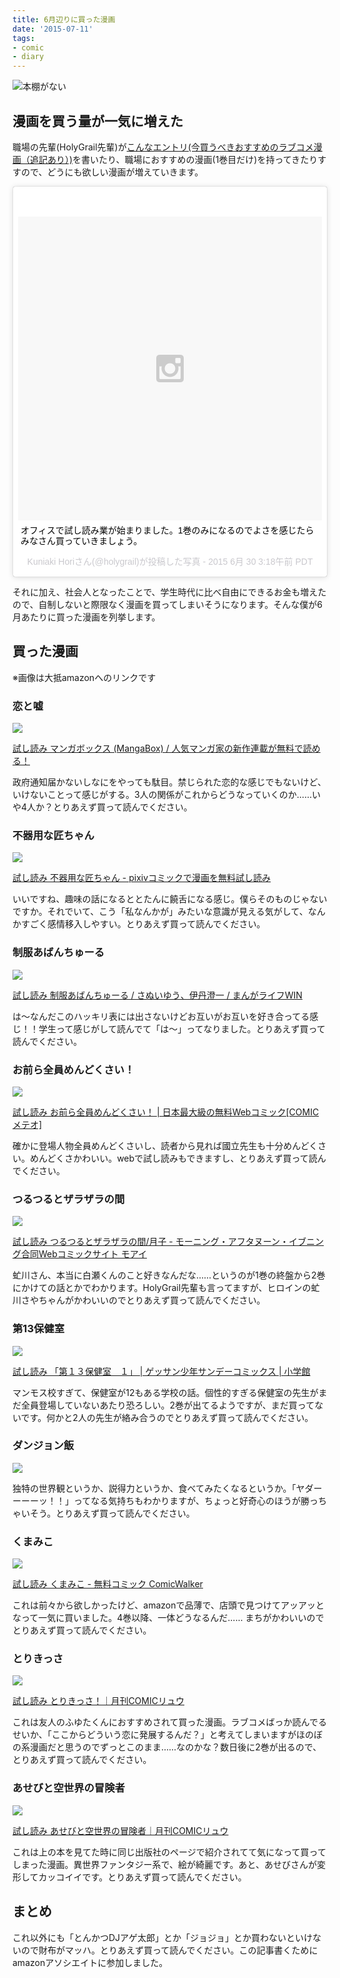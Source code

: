 ```yaml
---
title: 6月辺りに買った漫画
date: '2015-07-11'
tags:
- comic
- diary
---
```


![本棚がない](comics-bought-at-june.jpeg)

## 漫画を買う量が一気に増えた

職場の先輩(HolyGrail先輩)が[こんなエントリ(今買うべきおすすめのラブコメ漫画（追記あり）)](http://holygrail.hatenablog.com/entry/2015/06/02/230105)を書いたり、職場におすすめの漫画(1巻目だけ)を持ってきたりすすので、どうにも欲しい漫画が増えていきます。

<blockquote class="instagram-media" data-instgrm-captioned data-instgrm-version="4" style=" background:#FFF; border:0; border-radius:3px; box-shadow:0 0 1px 0 rgba(0,0,0,0.5),0 1px 10px 0 rgba(0,0,0,0.15); margin: 1px; max-width:658px; padding:0; width:99.375%; width:-webkit-calc(100% - 2px); width:calc(100% - 2px);"><div style="padding:8px;"> <div style=" background:#F8F8F8; line-height:0; margin-top:40px; padding:50% 0; text-align:center; width:100%;"> <div style=" background:url(data:image/png;base64,iVBORw0KGgoAAAANSUhEUgAAACwAAAAsCAMAAAApWqozAAAAGFBMVEUiIiI9PT0eHh4gIB4hIBkcHBwcHBwcHBydr+JQAAAACHRSTlMABA4YHyQsM5jtaMwAAADfSURBVDjL7ZVBEgMhCAQBAf//42xcNbpAqakcM0ftUmFAAIBE81IqBJdS3lS6zs3bIpB9WED3YYXFPmHRfT8sgyrCP1x8uEUxLMzNWElFOYCV6mHWWwMzdPEKHlhLw7NWJqkHc4uIZphavDzA2JPzUDsBZziNae2S6owH8xPmX8G7zzgKEOPUoYHvGz1TBCxMkd3kwNVbU0gKHkx+iZILf77IofhrY1nYFnB/lQPb79drWOyJVa/DAvg9B/rLB4cC+Nqgdz/TvBbBnr6GBReqn/nRmDgaQEej7WhonozjF+Y2I/fZou/qAAAAAElFTkSuQmCC); display:block; height:44px; margin:0 auto -44px; position:relative; top:-22px; width:44px;"></div></div> <p style=" margin:8px 0 0 0; padding:0 4px;"> <a href="https://instagram.com/p/4jLb3ouZga/" style=" color:#000; font-family:Arial,sans-serif; font-size:14px; font-style:normal; font-weight:normal; line-height:17px; text-decoration:none; word-wrap:break-word;" target="_top">オフィスで試し読み業が始まりました。1巻のみになるのでよさを感じたらみなさん買っていきましょう。</a></p> <p style=" color:#c9c8cd; font-family:Arial,sans-serif; font-size:14px; line-height:17px; margin-bottom:0; margin-top:8px; overflow:hidden; padding:8px 0 7px; text-align:center; text-overflow:ellipsis; white-space:nowrap;">Kuniaki Horiさん(@holygrail)が投稿した写真 - <time style=" font-family:Arial,sans-serif; font-size:14px; line-height:17px;" datetime="2015-06-30T10:18:26+00:00">2015  6月 30 3:18午前 PDT</time></p></div></blockquote>
<script async defer src="//platform.instagram.com/en_US/embeds.js"></script>


それに加え、社会人となったことで、学生時代に比べ自由にできるお金も増えたので、自制しないと際限なく漫画を買ってしまいそうになります。そんな僕が6月あたりに買った漫画を列挙します。

## 買った漫画

※画像は大抵amazonへのリンクです

### 恋と嘘

<a href="http://www.amazon.co.jp/gp/product/4063952843/ref=as_li_ss_il?ie=UTF8&camp=247&creative=7399&creativeASIN=4063952843&linkCode=as2&tag=yusuke199403-22"><img border="0" src="http://ws-fe.amazon-adsystem.com/widgets/q?_encoding=UTF8&ASIN=4063952843&Format=_SL250_&ID=AsinImage&MarketPlace=JP&ServiceVersion=20070822&WS=1&tag=yusuke199403-22" ></a><img src="http://ir-jp.amazon-adsystem.com/e/ir?t=yusuke199403-22&l=as2&o=9&a=4063952843" width="1" height="1" border="0" alt="" style="border:none !important; margin:0px !important;" />


[試し読み マンガボックス (MangaBox) / 人気マンガ家の新作連載が無料で読める！](https://www.mangabox.me/)


政府通知届かないしなにをやっても駄目。禁じられた恋的な感じでもないけど、いけないことって感じがする。3人の関係がこれからどうなっていくのか……いや4人か？とりあえず買って読んでください。


### 不器用な匠ちゃん

<a href="http://www.amazon.co.jp/gp/product/4840147434/ref=as_li_ss_il?ie=UTF8&camp=247&creative=7399&creativeASIN=4840147434&linkCode=as2&tag=yusuke199403-22"><img border="0" src="http://ws-fe.amazon-adsystem.com/widgets/q?_encoding=UTF8&ASIN=4840147434&Format=_SL250_&ID=AsinImage&MarketPlace=JP&ServiceVersion=20070822&WS=1&tag=yusuke199403-22" ></a><img src="http://ir-jp.amazon-adsystem.com/e/ir?t=yusuke199403-22&l=as2&o=9&a=4840147434" width="1" height="1" border="0" alt="" style="border:none !important; margin:0px !important;" />


[試し読み 不器用な匠ちゃん - pixivコミックで漫画を無料試し読み](http://comic.pixiv.net/works/287)


いいですね、趣味の話になるととたんに饒舌になる感じ。僕らそのものじゃないですか。それでいて、こう「私なんかが」みたいな意識が見える気がして、なんかすごく感情移入しやすい。とりあえず買って読んでください。


### 制服あばんちゅーる

<a href="http://www.amazon.co.jp/gp/product/4812487994/ref=as_li_ss_il?ie=UTF8&camp=247&creative=7399&creativeASIN=4812487994&linkCode=as2&tag=yusuke199403-22"><img border="0" src="http://ws-fe.amazon-adsystem.com/widgets/q?_encoding=UTF8&ASIN=4812487994&Format=_SL250_&ID=AsinImage&MarketPlace=JP&ServiceVersion=20070822&WS=1&tag=yusuke199403-22" ></a><img src="http://ir-jp.amazon-adsystem.com/e/ir?t=yusuke199403-22&l=as2&o=9&a=4812487994" width="1" height="1" border="0" alt="" style="border:none !important; margin:0px !important;" />


[試し読み 制服あばんちゅーる / さぬいゆう、伊丹澄一 / まんがライフWIN](http://mangalifewin.takeshobo.co.jp/rensai/seifukuavan/)


は〜なんだこのハッキリ表には出さないけどお互いがお互いを好き合ってる感じ！！学生って感じがして読んでて「は～」ってなりました。とりあえず買って読んでください。


### お前ら全員めんどくさい！

<a href="http://www.amazon.co.jp/gp/product/459385783X/ref=as_li_ss_il?ie=UTF8&camp=247&creative=7399&creativeASIN=459385783X&linkCode=as2&tag=yusuke199403-22"><img border="0" src="http://ws-fe.amazon-adsystem.com/widgets/q?_encoding=UTF8&ASIN=459385783X&Format=_SL250_&ID=AsinImage&MarketPlace=JP&ServiceVersion=20070822&WS=1&tag=yusuke199403-22" ></a><img src="http://ir-jp.amazon-adsystem.com/e/ir?t=yusuke199403-22&l=as2&o=9&a=459385783X" width="1" height="1" border="0" alt="" style="border:none !important; margin:0px !important;" />


[試し読み お前ら全員めんどくさい！ | 日本最大級の無料Webコミック[COMICメテオ]](http://comic-meteor.jp/omaera/)


確かに登場人物全員めんどくさいし、読者から見れば國立先生も十分めんどくさい。めんどくさかわいい。webで試し読みもできますし、とりあえず買って読んでください。


### つるつるとザラザラの間

<a href="http://www.amazon.co.jp/gp/product/4063879054/ref=as_li_ss_il?ie=UTF8&camp=247&creative=7399&creativeASIN=4063879054&linkCode=as2&tag=yusuke199403-22"><img border="0" src="http://ws-fe.amazon-adsystem.com/widgets/q?_encoding=UTF8&ASIN=4063879054&Format=_SL250_&ID=AsinImage&MarketPlace=JP&ServiceVersion=20070822&WS=1&tag=yusuke199403-22" ></a><img src="http://ir-jp.amazon-adsystem.com/e/ir?t=yusuke199403-22&l=as2&o=9&a=4063879054" width="1" height="1" border="0" alt="" style="border:none !important; margin:0px !important;" />


[試し読み つるつるとザラザラの間/月子 - モーニング・アフタヌーン・イブニング合同Webコミックサイト モアイ](http://www.moae.jp/comic/tsuruzara)


虻川さん、本当に白瀬くんのこと好きなんだな……というのが1巻の終盤から2巻にかけての話とかでわかります。HolyGrail先輩も言ってますが、ヒロインの虻川さやちゃんがかわいいのでとりあえず買って読んでください。


### 第13保健室

<a href="http://www.amazon.co.jp/gp/product/4091255248/ref=as_li_ss_il?ie=UTF8&camp=247&creative=7399&creativeASIN=4091255248&linkCode=as2&tag=yusuke199403-22"><img border="0" src="http://ws-fe.amazon-adsystem.com/widgets/q?_encoding=UTF8&ASIN=4091255248&Format=_SL250_&ID=AsinImage&MarketPlace=JP&ServiceVersion=20070822&WS=1&tag=yusuke199403-22" ></a><img src="http://ir-jp.amazon-adsystem.com/e/ir?t=yusuke199403-22&l=as2&o=9&a=4091255248" width="1" height="1" border="0" alt="" style="border:none !important; margin:0px !important;" />


[試し読み 「第１３保健室　１」 | ゲッサン少年サンデーコミックス    | 小学館](http://sample.shogakukan.co.jp/bv?isbn=9784091255242)


マンモス校すぎて、保健室が12もある学校の話。個性的すぎる保健室の先生がまだ全員登場していないあたり恐ろしい。2巻が出てるようですが、まだ買ってないです。何かと2人の先生が絡み合うのでとりあえず買って読んでください。


### ダンジョン飯

<a href="http://www.amazon.co.jp/gp/product/4047301531/ref=as_li_ss_il?ie=UTF8&camp=247&creative=7399&creativeASIN=4047301531&linkCode=as2&tag=yusuke199403-22"><img border="0" src="http://ws-fe.amazon-adsystem.com/widgets/q?_encoding=UTF8&ASIN=4047301531&Format=_SL250_&ID=AsinImage&MarketPlace=JP&ServiceVersion=20070822&WS=1&tag=yusuke199403-22" ></a><img src="http://ir-jp.amazon-adsystem.com/e/ir?t=yusuke199403-22&l=as2&o=9&a=4047301531" width="1" height="1" border="0" alt="" style="border:none !important; margin:0px !important;" />


独特の世界観というか、説得力というか、食べてみたくなるというか。「ヤダーーーーッ！！」ってなる気持ちもわかりますが、ちょっと好奇心のほうが勝っちゃいそう。とりあえず買って読んでください。


### くまみこ

<a href="http://www.amazon.co.jp/gp/product/4040665767/ref=as_li_ss_il?ie=UTF8&camp=247&creative=7399&creativeASIN=4040665767&linkCode=as2&tag=yusuke199403-22"><img border="0" src="http://ws-fe.amazon-adsystem.com/widgets/q?_encoding=UTF8&ASIN=4040665767&Format=_SL250_&ID=AsinImage&MarketPlace=JP&ServiceVersion=20070822&WS=1&tag=yusuke199403-22" ></a><img src="http://ir-jp.amazon-adsystem.com/e/ir?t=yusuke199403-22&l=as2&o=9&a=4040665767" width="1" height="1" border="0" alt="" style="border:none !important; margin:0px !important;" />


[試し読み くまみこ - 無料コミック ComicWalker](http://comic-walker.com/contents/detail/KDCW_MF01000004010000_68/)


これは前々から欲しかったけど、amazonで品薄で、店頭で見つけてアッアッとなって一気に買いました。4巻以降、一体どうなるんだ…… まちがかわいいのでとりあえず買って読んでください。


### とりきっさ

<a href="http://www.amazon.co.jp/gp/product/4199504567/ref=as_li_ss_il?ie=UTF8&camp=247&creative=7399&creativeASIN=4199504567&linkCode=as2&tag=yusuke199403-22"><img border="0" src="http://ws-fe.amazon-adsystem.com/widgets/q?_encoding=UTF8&ASIN=4199504567&Format=_SL250_&ID=AsinImage&MarketPlace=JP&ServiceVersion=20070822&WS=1&tag=yusuke199403-22" ></a><img src="http://ir-jp.amazon-adsystem.com/e/ir?t=yusuke199403-22&l=as2&o=9&a=4199504567" width="1" height="1" border="0" alt="" style="border:none !important; margin:0px !important;" />


[試し読み とりきっさ！｜月刊COMICリュウ](http://www.comic-ryu.jp/_torikissa/index.html)


これは友人のふゆたくんにおすすめされて買った漫画。ラブコメばっか読んでるせいか、「ここからどういう恋に発展するんだ？」と考えてしまいますがほのぼの系漫画だと思うのでずっとこのまま……なのかな？数日後に2巻が出るので、とりあえず買って読んでください。


### あせびと空世界の冒険者

<a href="http://www.amazon.co.jp/gp/product/4199504168/ref=as_li_ss_il?ie=UTF8&camp=247&creative=7399&creativeASIN=4199504168&linkCode=as2&tag=yusuke199403-22"><img border="0" src="http://ws-fe.amazon-adsystem.com/widgets/q?_encoding=UTF8&ASIN=4199504168&Format=_SL250_&ID=AsinImage&MarketPlace=JP&ServiceVersion=20070822&WS=1&tag=yusuke199403-22" ></a><img src="http://ir-jp.amazon-adsystem.com/e/ir?t=yusuke199403-22&l=as2&o=9&a=4199504168" width="1" height="1" border="0" alt="" style="border:none !important; margin:0px !important;" />


[試し読み あせびと空世界の冒険者｜月刊COMICリュウ](http://www.comic-ryu.jp/_asebi/index.html)


これは上の本を見てた時に同じ出版社のページで紹介されてて気になって買ってしまった漫画。異世界ファンタジー系で、絵が綺麗です。あと、あせびさんが変形してカッコイイです。とりあえず買って読んでください。


## まとめ

これ以外にも「とんかつDJアゲ太郎」とか「ジョジョ」とか買わないといけないので財布がマッハ。とりあえず買って読んでください。この記事書くためにamazonアソシエイトに参加しました。
